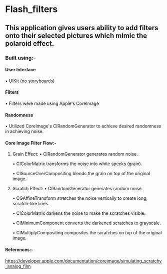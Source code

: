 # Flash_filters

## This application gives users ability to add filters onto their selected pictures which mimic the polaroid effect. 

### Built using:- 

#### User Interface
• UIKit (no storyboards)

#### Filters 
• Filters were made using Apple's CoreImage

#### Randomness 
• Utilized CoreImage's CIRandomGenerator to achieve desired randomness in achieving noise. 

#### Core Image Filter Flow:-  
1. Grain Effect:
	•	CIRandomGenerator generates random noise.

	•	CIColorMatrix transforms the noise into white specks (grain).

	•	CISourceOverCompositing blends the grain on top of the original image.


2.	Scratch Effect:
	•	CIRandomGenerator generates random noise.

	•	CGAffineTransform stretches the noise vertically to create long, scratch-like lines.

	•	CIColorMatrix darkens the noise to make the scratches visible.

	•	CIMinimumComponent converts the darkened scratches to grayscale.

	•	CIMultiplyCompositing composites the scratches on top of the original image.



#### References:- 
https://developer.apple.com/documentation/coreimage/simulating_scratchy_analog_film







 





